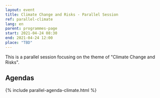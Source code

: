 ```yaml
---
layout: event
title: Climate Change and Risks - Parallel Session
ref: parallel-climate
lang: en
parent: programmes-page
start: 2021-04-24 08:30
end: 2021-04-24 12:00
place: "TBD"
---
```

This is a parallel session focusing on the theme of "Climate Change and Risks".


## Agendas

{% include parallel-agenda-climate.html %}
